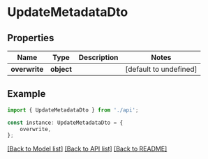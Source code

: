 # UpdateMetadataDto


## Properties

Name | Type | Description | Notes
------------ | ------------- | ------------- | -------------
**overwrite** | **object** |  | [default to undefined]

## Example

```typescript
import { UpdateMetadataDto } from './api';

const instance: UpdateMetadataDto = {
    overwrite,
};
```

[[Back to Model list]](../README.md#documentation-for-models) [[Back to API list]](../README.md#documentation-for-api-endpoints) [[Back to README]](../README.md)
